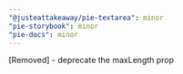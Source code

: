 ```yaml
---
"@justeattakeaway/pie-textarea": minor
"pie-storybook": minor
"pie-docs": minor
---
```


[Removed] - deprecate the maxLength prop